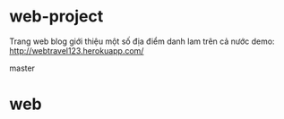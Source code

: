 # web-project
Trang web blog giới thiệu một số địa điểm danh lam trên cả nước
demo: http://webtravel123.herokuapp.com/


master
# web
